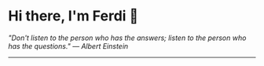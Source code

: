 <h1>Hi there, I'm Ferdi 👋</h1>

<p><em>
  "Don't listen to the person who has the answers; listen to the person who has the questions." — Albert Einstein
</em></p>

---
